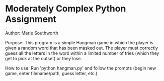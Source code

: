 # Moderately Complex Python Assignment
Author: Marie Southworth

Purpose: This program is a simple Hangman game in which the player is given a random word that has been masked out. The player must correctly guess all the letters in the word within a limited number of tries (which they get to pick at the outset) or they lose.

How to use: Run 'python hangman.py' and follow the prompts (begin new game, enter filename/path, guess letter, etc.)
